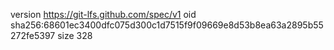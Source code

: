 version https://git-lfs.github.com/spec/v1
oid sha256:68601ec3400dfc075d300c1d7515f9f09669e8d53b8ea63a2895b55272fe5397
size 328
